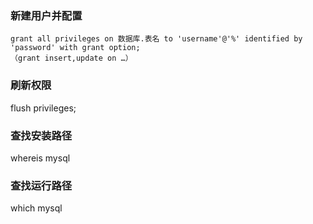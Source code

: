 ### 新建用户并配置
```mysql
grant all privileges on 数据库.表名 to 'username'@'%' identified by 'password' with grant option;
（grant insert,update on …）
```
### 刷新权限
flush privileges;

### 查找安装路径
whereis mysql

### 查找运行路径
which mysql
